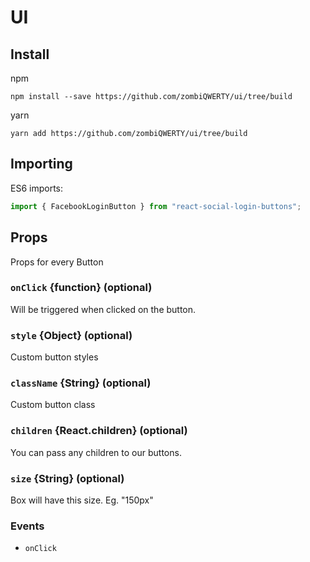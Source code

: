 # UI

## Install

npm

```
npm install --save https://github.com/zombiQWERTY/ui/tree/build
```

yarn

```
yarn add https://github.com/zombiQWERTY/ui/tree/build
```

## Importing

ES6 imports:

```js
import { FacebookLoginButton } from "react-social-login-buttons";
```

## Props

Props for every Button

### `onClick` {function} (optional)

Will be triggered when clicked on the button.

### `style` {Object} (optional)

Custom button styles

### `className` {String} (optional)

Custom button class

### `children` {React.children} (optional)

You can pass any children to our buttons.

### `size` {String} (optional)

Box will have this size. Eg. "150px"

### Events

- `onClick`
